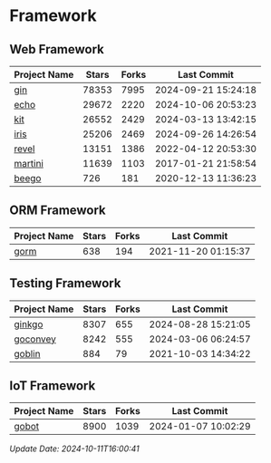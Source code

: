 # Framework

## Web Framework
| Project Name | Stars | Forks | Last Commit |
| ------------ | ----- | ----- | ----------- |
| [gin](https://github.com/gin-gonic/gin) | 78353 | 7995 | 2024-09-21 15:24:18 |
| [echo](https://github.com/labstack/echo) | 29672 | 2220 | 2024-10-06 20:53:23 |
| [kit](https://github.com/go-kit/kit) | 26552 | 2429 | 2024-03-13 13:42:15 |
| [iris](https://github.com/kataras/iris) | 25206 | 2469 | 2024-09-26 14:26:54 |
| [revel](https://github.com/revel/revel) | 13151 | 1386 | 2022-04-12 20:53:30 |
| [martini](https://github.com/go-martini/martini) | 11639 | 1103 | 2017-01-21 21:58:54 |
| [beego](https://github.com/astaxie/beego) | 726 | 181 | 2020-12-13 11:36:23 |

## ORM Framework
| Project Name | Stars | Forks | Last Commit |
| ------------ | ----- | ----- | ----------- |
| [gorm](https://github.com/jinzhu/gorm) | 638 | 194 | 2021-11-20 01:15:37 |

## Testing Framework
| Project Name | Stars | Forks | Last Commit |
| ------------ | ----- | ----- | ----------- |
| [ginkgo](https://github.com/onsi/ginkgo) | 8307 | 655 | 2024-08-28 15:21:05 |
| [goconvey](https://github.com/smartystreets/goconvey) | 8242 | 555 | 2024-03-06 06:24:57 |
| [goblin](https://github.com/franela/goblin) | 884 | 79 | 2021-10-03 14:34:22 |

## IoT Framework
| Project Name | Stars | Forks | Last Commit |
| ------------ | ----- | ----- | ----------- |
| [gobot](https://github.com/hybridgroup/gobot) | 8900 | 1039 | 2024-01-07 10:02:29 |

*Update Date: 2024-10-11T16:00:41*